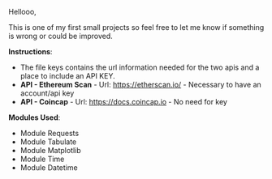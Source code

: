 Hellooo,

This is one of my first small projects so feel free to let me know if something is wrong or could be improved.

**Instructions**: 
- The file keys contains the url information needed for the two apis and a place to include an API KEY.
- **API - Ethereum Scan** - Url: https://etherscan.io/ - Necessary to have an account/api key
- **API - Coincap** - Url: https://docs.coincap.io - No need for key

**Modules Used**:
- Module Requests
- Module Tabulate
- Module Matplotlib
- Module Time
- Module Datetime
